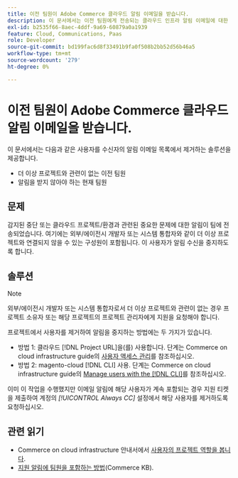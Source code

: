 ```yaml
---
title: 이전 팀원이 Adobe Commerce 클라우드 알림 이메일을 받습니다.
description: 이 문서에서는 이전 팀원에게 전송되는 클라우드 인프라 알림 이메일에 대한 Adobe Commerce에 대한 솔루션을 제공합니다.
exl-id: b2535f66-8aec-4ddf-9a69-60879a0a1939
feature: Cloud, Communications, Paas
role: Developer
source-git-commit: bd199fac6d8f33491b9fa0f508b2bb52d56b46a5
workflow-type: tm+mt
source-wordcount: '279'
ht-degree: 0%

---
```


# 이전 팀원이 Adobe Commerce 클라우드 알림 이메일을 받습니다.

이 문서에서는 다음과 같은 사용자를 수신자의 알림 이메일 목록에서 제거하는 솔루션을 제공합니다.

* 더 이상 프로젝트와 관련이 없는 이전 팀원
* 알림을 받지 않아야 하는 현재 팀원

## 문제

감지된 중단 또는 클라우드 프로젝트/환경과 관련된 중요한 문제에 대한 알림이 팀에 전송되었습니다. 여기에는 외부/에이전시 개발자 또는 시스템 통합자와 같이 더 이상 프로젝트와 연결되지 않을 수 있는 구성원이 포함됩니다. 이 사용자가 알림 수신을 중지하도록 합니다.

## 솔루션

>[!NOTE]
>
>외부/에이전시 개발자 또는 시스템 통합자로서 더 이상 프로젝트와 관련이 없는 경우 프로젝트 소유자 또는 해당 프로젝트의 프로젝트 관리자에게 지원을 요청해야 합니다.

프로젝트에서 사용자를 제거하여 알림을 중지하는 방법에는 두 가지가 있습니다.

* 방법 1: 클라우드 [!DNL Project URL]을(를) 사용합니다. 단계는 Commerce on cloud infrastructure guide의 [사용자 액세스 관리](https://experienceleague.adobe.com/docs/commerce-cloud-service/user-guide/project/user-access.html)를 참조하십시오.
* 방법 2: magento-cloud [!DNL CLI] 사용. 단계는 Commerce on cloud infrastructure guide의 [Manage users with the [!DNL CLI]](https://experienceleague.adobe.com/docs/commerce-cloud-service/user-guide/project/user-access.html#manage-users-with-the-cli)를 참조하십시오.

이미 이 작업을 수행했지만 이메일 알림에 해당 사용자가 계속 포함되는 경우 지원 티켓을 제출하여 계정의 *[!UICONTROL Always CC]* 설정에서 해당 사용자를 제거하도록 요청하십시오.

## 관련 읽기

* Commerce on cloud infrastructure 안내서에서 [사용자의 프로젝트 역할을 봅니다](https://experienceleague.adobe.com/docs/commerce-cloud-service/user-guide/project/user-access.html#view-a-user&#39;s-project-role).
* [지원 알림에 팀원을 포함하는 방법](https://experienceleague.adobe.com/docs/commerce-knowledge-base/kb/how-to/how-to-include-a-team-member-in-support-notifications.html)&#x200B;(Commerce KB).
